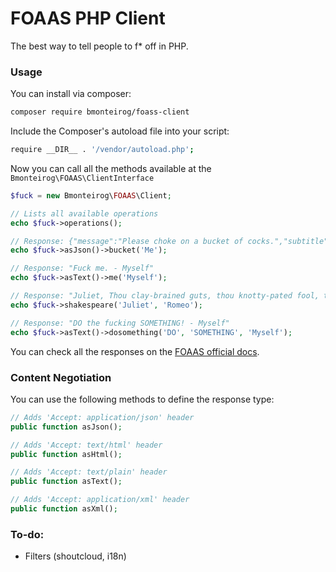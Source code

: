 # FOAAS PHP Client

The best way to tell people to f* off in PHP.

### Usage

You can install via composer:

```bash
composer require bmonteirog/foass-client
```

Include the Composer's autoload file into your script:
```bash
require __DIR__ . '/vendor/autoload.php';
```

Now you can call all the methods available at the `Bmonteirog\FOAAS\ClientInterface`

```php
$fuck = new Bmonteirog\FOAAS\Client;

// Lists all available operations
echo $fuck->operations();

// Response: {"message":"Please choke on a bucket of cocks.","subtitle":"- Me"}
echo $fuck->asJson()->bucket('Me');

// Response: "Fuck me. - Myself"
echo $fuck->asText()->me('Myself');

// Response: "Juliet, Thou clay-brained guts, thou knotty-pated fool, thou whoreson obscene greasy tallow-catch! - Romeo"
echo $fuck->shakespeare('Juliet', 'Romeo');

// Response: "DO the fucking SOMETHING! - Myself"
echo $fuck->asText()->dosomething('DO', 'SOMETHING', 'Myself');
```

You can check all the responses on the [FOAAS official docs](https://www.foaas.com/).

### Content Negotiation

You can use the following methods to define the response type:

```php
// Adds 'Accept: application/json' header
public function asJson();

// Adds 'Accept: text/html' header
public function asHtml();

// Adds 'Accept: text/plain' header
public function asText();

// Adds 'Accept: application/xml' header
public function asXml();
```

### To-do:

- Filters (shoutcloud, i18n)
